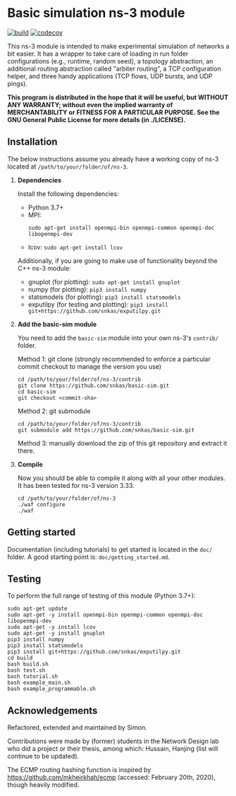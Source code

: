 # Basic simulation ns-3 module

[![build](https://github.com/snkas/basic-sim/workflows/build/badge.svg)](https://github.com/snkas/basic-sim/actions?query=workflow%3Abuild+branch%3Amaster) [![codecov](https://codecov.io/gh/snkas/basic-sim/branch/master/graph/badge.svg)](https://codecov.io/gh/snkas/basic-sim)

This ns-3 module is intended to make experimental simulation of networks a bit easier.
It has a wrapper to take care of loading in run folder configurations (e.g., runtime, random seed),
a topology abstraction, an additional routing abstraction called "arbiter routing",
a TCP configuration helper, and three handy applications (TCP flows, UDP bursts, and UDP pings).

**This program is distributed in the hope that it will be useful, but WITHOUT ANY WARRANTY;
without even the implied warranty of MERCHANTABILITY or FITNESS FOR A PARTICULAR PURPOSE.
See the GNU General Public License for more details (in ./LICENSE).**


## Installation

The below instructions assume you already have a working copy of ns-3 located at 
`/path/to/your/folder/of/ns-3`.

1. **Dependencies**
   
   Install the following dependencies:

   * Python 3.7+
   * MPI:
     ```
     sudo apt-get install openmpi-bin openmpi-common openmpi-doc libopenmpi-dev
     ```
   * lcov: `sudo apt-get install lcov`
   
   Additionally, if you are going to make use of functionality beyond the C++ ns-3 module:
   
   * gnuplot (for plotting): `sudo apt-get install gnuplot`
   * numpy (for plotting): `pip3 install numpy`
   * statsmodels (for plotting): `pip3 install statsmodels`
   * exputilpy (for testing and plotting): `pip3 install git+https://github.com/snkas/exputilpy.git`

2. **Add the basic-sim module**

   You need to add the `basic-sim` module into your own ns-3's `contrib/` folder.

    Method 1: git clone (strongly recommended to enforce a particular commit checkout to manage the version you use)
    ```
    cd /path/to/your/folder/of/ns-3/contrib
    git clone https://github.com/snkas/basic-sim.git
    cd basic-sim
    git checkout <commit-sha>
    ```
    
    Method 2: git submodule
    ```
    cd /path/to/your/folder/of/ns-3/contrib
    git submodule add https://github.com/snkas/basic-sim.git
    ```
   
    Method 3: manually download the zip of this git repository and extract it there.
   
3. **Compile**

   Now you should be able to compile it along with all your other modules.
   It has been tested for ns-3 version 3.33.
   ```
   cd /path/to/your/folder/of/ns-3
   ./waf configure
   ./waf
   ```


## Getting started

Documentation (including tutorials) to get started is located in the `doc/` folder.
A good starting point is: `doc/getting_started.md`.


## Testing

To perform the full range of testing of this module (Python 3.7+):

```
sudo apt-get update
sudo apt-get -y install openmpi-bin openmpi-common openmpi-doc libopenmpi-dev
sudo apt-get -y install lcov
sudo apt-get -y install gnuplot
pip3 install numpy
pip3 install statsmodels
pip3 install git+https://github.com/snkas/exputilpy.git
cd build
bash build.sh
bash test.sh
bash tutorial.sh
bash example_main.sh
bash example_programmable.sh
```


## Acknowledgements

Refactored, extended and maintained by Simon.

Contributions were made by (former) students in the Network Design lab who did a project or their thesis, among which: Hussain, Hanjing (list will continue to be updated).

The ECMP routing hashing function is inspired by https://github.com/mkheirkhah/ecmp (accessed: February 20th, 2020), though heavily modified.
